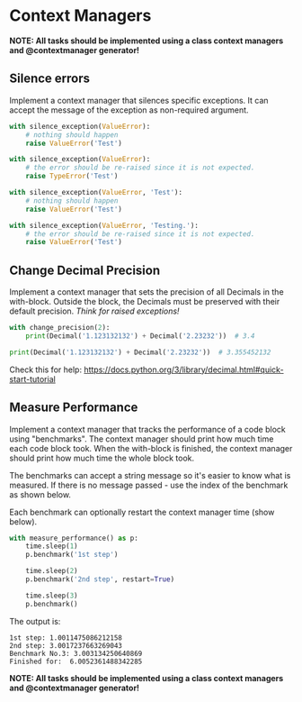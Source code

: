 # Context Managers

**NOTE: All tasks should be implemented using a class context managers and @contextmanager generator!**

## Silence errors

Implement a context manager that silences specific exceptions. It can accept the message of the exception as non-required argument.

```python
with silence_exception(ValueError):
    # nothing should happen
    raise ValueError('Test')

with silence_exception(ValueError):
    # the error should be re-raised since it is not expected.
    raise TypeError('Test')

with silence_exception(ValueError, 'Test'):
    # nothing should happen
    raise ValueError('Test')

with silence_exception(ValueError, 'Testing.'):
    # the error should be re-raised since it is not expected.
    raise ValueError('Test')
```

## Change Decimal Precision

Implement a context manager that sets the precision of all Decimals in the with-block. Outside the block, the Decimals must be preserved with their default precision. _Think for raised exceptions!_

```python
with change_precision(2):
    print(Decimal('1.123132132') + Decimal('2.23232'))  # 3.4

print(Decimal('1.123132132') + Decimal('2.23232'))  # 3.355452132
```

Check this for help: https://docs.python.org/3/library/decimal.html#quick-start-tutorial

## Measure Performance

Implement a context manager that tracks the performance of a code block using "benchmarks". The context manager should print how much time each code block took. When the with-block is finished, the context manager should print how much time the whole block took.

The benchmarks can accept a string message so it's easier to know what is measured. If there is no message passed - use the index of the benchmark as shown below.

Each benchmark can optionally restart the context manager time (show below).

```python
with measure_performance() as p:
    time.sleep(1)
    p.benchmark('1st step')

    time.sleep(2)
    p.benchmark('2nd step', restart=True)

    time.sleep(3)
    p.benchmark()
```

The output is:

```
1st step: 1.0011475086212158
2nd step: 3.0017237663269043
Benchmark No.3: 3.003134250640869
Finished for:  6.0052361488342285
```

**NOTE: All tasks should be implemented using a class context managers and @contextmanager generator!**

